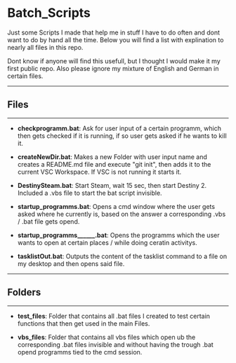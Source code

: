 # **Batch_Scripts**

Just some Scripts I made that help me in stuff I have to do often and dont want to do by hand all the time.
Below you will find a list with explination to nearly all files in this repo.

Dont know if anyone will find this usefull, but I thought I would make it my first public repo.
Also please ignore my mixture of English and German in certain files.

---

## Files

---

- **checkprogramm.bat**: Ask for user input of a certain programm, which then gets checked if it is running, if so user gets asked if he wants to kill it.

- **createNewDir.bat**: Makes a new Folder with user input name and creates a README.md file and execute "git init", then adds it to the current VSC Workspace. If VSC is not running it starts it.

- **DestinySteam.bat**: Start Steam, wait 15 sec, then start Destiny 2. Included a .vbs file to start the bat script invisible.

- **startup_programms.bat**: Opens a cmd window where the user gets asked where he currently is, based on the answer a corresponding .vbs / .bat file gets opend.

- **startup_programms______.bat**: Opens the programms which the user wants to open at certain places / while doing ceratin activitys.

- **tasklistOut.bat**: Outputs the content of the tasklist command to a file on my desktop and then opens said file.

---

## Folders

---

- **test_files**: Folder that contains all .bat files I created to test certain functions that then get used in the main Files.

- **vbs_files**: Folder that contains all vbs files which open ub the corresponding .bat files invisible and without having the trough .bat opend programms tied to the cmd session.
